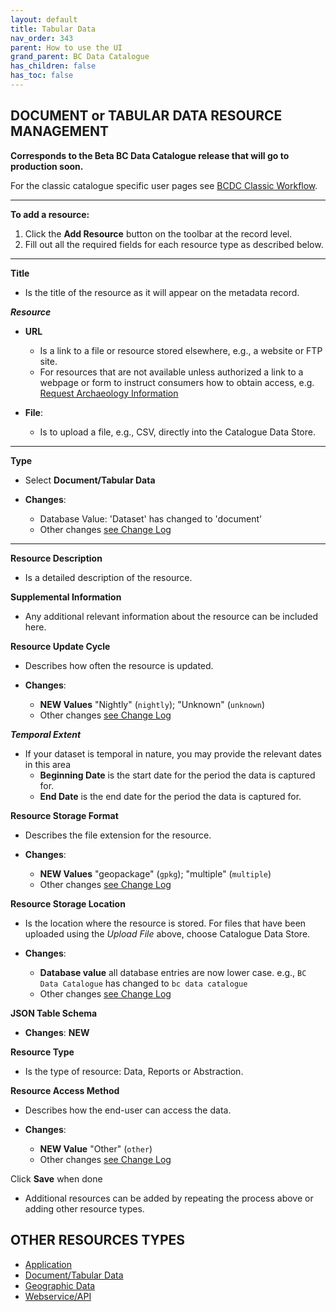 ```yaml
---
layout: default
title: Tabular Data 
nav_order: 343
parent: How to use the UI
grand_parent: BC Data Catalogue
has_children: false
has_toc: false
---
```


## DOCUMENT or TABULAR DATA RESOURCE MANAGEMENT

**Corresponds to the Beta BC Data Catalogue release that will go to production soon.**

For the classic catalogue specific user pages see [BCDC Classic Workflow](https://bcgov.github.io/data-publication/pages/dps_bcdc_classic_w.html).

---------------

**To add a resource:**
1. Click the **Add Resource** button on the toolbar at the record level.
1. Fill out all the required fields for each resource type as described below.

---------------


**Title**
+ Is the title of the resource as it will appear on the metadata record. 

**_Resource_**

+ **URL**
    - Is a link to a file or resource stored elsewhere, e.g., a website or FTP site.
    - For resources that are not available unless authorized a link to a webpage or form to instruct consumers how to obtain access, e.g. [Request Archaeology Information](https://catalogue.data.gov.bc.ca/dataset/a6d58d20-8e19-46ba-b5a0-f02e436fa765/resource/cbbd35ea-8ddb-4cb4-b717-d897e5303dc3)

+ **File**:
    - Is to upload a file, e.g., CSV, directly into the Catalogue Data Store.


---------------

**Type**
+ Select **Document/Tabular Data**

+ **Changes**:
    - Database Value: 'Dataset' has changed to 'document'
    - Other changes [see Change Log](https://github.com/bcgov/ckan-ui/blob/master/pages/beta_schema_changes.md#document-and-tabular-data-resource-level-changes)


---------------

**Resource Description**

+ Is a detailed description of the resource.

**Supplemental Information**

+ Any additional relevant information about the resource can be included here.

**Resource Update Cycle**

+ Describes how often the resource is updated.

+ **Changes**:
    - **NEW Values** "Nightly" (`nightly`); "Unknown" (`unknown`)
    - Other changes [see Change Log](https://github.com/bcgov/ckan-ui/blob/master/pages/beta_schema_changes.md#document-and-tabular-data-resource-level-changes)


**_Temporal Extent_**

+ If your dataset is temporal in nature, you may provide the relevant dates in this area
    - **Beginning Date** is the start date for the period the data is captured for.
    - **End Date** is the end date for the period the data is captured for. 

**Resource Storage Format**

+ Describes the file extension for the resource.

+ **Changes**:
   - **NEW Values** "geopackage" (`gpkg`); "multiple" (`multiple`)
   - Other changes [see Change Log](https://github.com/bcgov/ckan-ui/blob/master/pages/beta_schema_changes.md#document-and-tabular-data-resource-level-changes)

**Resource Storage Location**

+ Is the location where the resource is stored. For files that have been uploaded using the _Upload File_ above, choose Catalogue Data Store.

+ **Changes**:
   - **Database value** all database entries are now lower case. e.g., `BC Data Catalogue` has changed to `bc data catalogue`
   - Other changes [see Change Log](https://github.com/bcgov/ckan-ui/blob/master/pages/beta_schema_changes.md#document-and-tabular-data-resource-level-changes)


**JSON Table Schema**

+ **Changes**: **NEW**

**Resource Type**

+ Is the type of resource: Data, Reports or Abstraction.

**Resource Access Method**

+ Describes how the end-user can access the data.

+ **Changes**:
   - **NEW Value** "Other" (`other`)
   - Other changes [see Change Log](https://github.com/bcgov/ckan-ui/blob/master/pages/beta_schema_changes.md#document-and-tabular-data-resource-level-changes)


Click **Save** when done


+ Additional resources can be added by repeating the process above or adding other resource types.


## OTHER RESOURCES TYPES
- [Application](./dps_bcdc_w_application.md)
- [Document/Tabular Data](./dps_bcdc_w_dataset.md/)
- [Geographic Data](./dps_bcdc_w_geographic_dataset.md)
- [Webservice/API](./dps_bcdc_w_webservice_api.md)

